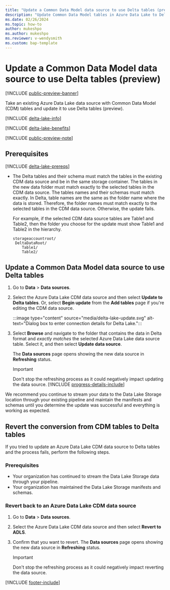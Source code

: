 ```yaml
---
title: "Update a Common Data Model data source to use Delta tables (preview)"
description: "Update Common Data Model tables in Azure Data Lake to Delta format in Customer Insights - Data."
ms.date: 02/26/2024
ms.topic: how-to
author: mukeshpo
ms.author: mukeshpo
ms.reviewer: v-wendysmith
ms.custom: bap-template
---
```


# Update a Common Data Model data source to use Delta tables (preview)

[!INCLUDE [public-preview-banner](./includes/public-preview-banner.md)]

<!--- When remove preview, remove preview note from data-sources-manage.md --->

Take an existing Azure Data Lake data source with Common Data Model (CDM) tables and update it to use Delta tables (preview).

[!INCLUDE [delta-lake-info](./includes/delta-lake-info.md)]

[!INCLUDE [delta-lake-benefits](./includes/delta-lake-benefits.md)]

[!INCLUDE [public-preview-note](./includes/public-preview-note.md)]

## Prerequisites

[!INCLUDE [delta-lake-prereqs](./includes/delta-lake-prereqs.md)]

- The Delta tables and their schema must match the tables in the existing CDM data source and be in the same storage container. The tables in the new data folder must match exactly to the selected tables in the CDM data source. The tables names and their schemas must match exactly. In Delta, table names are the same as the folder name where the data is stored. Therefore, the folder names must match exactly to the selected tables in the CDM data source. Otherwise, the update fails.

  For example, if the selected CDM data source tables are Table1 and Table2, then the folder you choose for the update must show Table1 and Table2 in the hierarchy.

  ```
  storageaccountroot/
   DeltaDataRoot/
      Table1/
      Table2/
  ```

## Update a Common Data Model data source to use Delta tables

1. Go to **Data** > **Data sources**.

1. Select the Azure Data Lake CDM data source and then select **Update to Delta tables**. Or, select **Begin update** from the **Add tables** page if you're editing the CDM data source.

   :::image type="content" source="media/delta-lake-update.svg" alt-text="Dialog box to enter connection details for Delta Lake.":::

1. Select **Browse** and navigate to the folder that contains the data in Delta format and *exactly matches* the selected Azure Data Lake data source table. Select it, and then select **Update data source**.

   The **Data sources** page opens showing the new data source in **Refreshing** status.

   > [!IMPORTANT]
   > Don't stop the refreshing process as it could negatively impact updating the data source.
   [!INCLUDE [progress-details-include](includes/progress-details-pane.md)]

We recommend you continue to stream your data to the Data Lake Storage location through your existing pipeline and maintain the manifests and schemas until you determine the update was successful and everything is working as expected.

## Revert the conversion from CDM tables to Delta tables

If you tried to update an Azure Data Lake CDM data source to Delta tables and the process fails, perform the following steps.

### Prerequisites

- Your organization has continued to stream the Data Lake Storage data through your pipeline.
- Your organization has maintained the Data Lake Storage manifests and schemas.

### Revert back to an Azure Data Lake CDM data source

1. Go to **Data** > **Data sources**.

1. Select the Azure Data Lake CDM data source and then select **Revert to ADLS**.

1. Confirm that you want to revert. The **Data sources** page opens showing the new data source in **Refreshing** status.

   > [!IMPORTANT]
   > Don't stop the refreshing process as it could negatively impact reverting the data source.

[!INCLUDE [footer-include](includes/footer-banner.md)]

